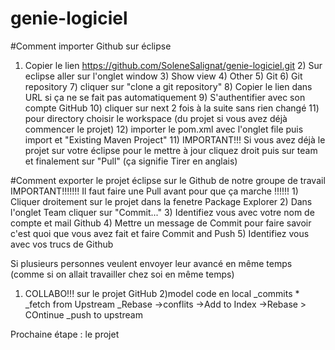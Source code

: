 # genie-logiciel

#Comment importer Github sur éclipse
1) Copier le lien https://github.com/SoleneSalignat/genie-logiciel.git 2) Sur eclipse aller sur l'onglet window 3) Show view 4) Other 5) Git 6) Git repository 7) cliquer sur "clone a git repository" 8) Copier le lien dans URL si ça ne se fait pas automatiquement 9) S'authentifier avec son compte GitHub 10) cliquer sur next 2 fois à la suite sans rien changé 11) pour directory choisir le workspace (du projet si vous avez déjà commencer le projet) 12) importer le pom.xml avec l'onglet file puis import et "Existing Maven Project" 11) IMPORTANT!!! Si vous avez déjà le projet sur votre éclipse pour le mettre à jour cliquez droit puis sur team et finalement sur "Pull" (ça signifie Tirer en anglais)

#Comment exporter le projet éclipse sur le Github de notre groupe de travail
IMPORTANT!!!!!!! Il faut faire une Pull avant pour que ça marche !!!!!! 1) Cliquer droitement sur le projet dans la fenetre Package Explorer 2) Dans l'onglet Team cliquer sur "Commit..." 3) Identifiez vous avec votre nom de compte et mail Github 4) Mettre un message de Commit pour faire savoir c'est quoi que vous avez fait et faire Commit and Push 5) Identifiez vous avec vos trucs de Github

Si plusieurs personnes veulent envoyer leur avancé en même temps (comme si on allait travailler chez soi en même temps)
1) COLLABO!!! sur le projet GitHub 2)model code en local _commits * _fetch from Upstream _Rebase ->conflits ->Add to Index ->Rebase > COntinue _push to upstream


Prochaine étape : le projet 